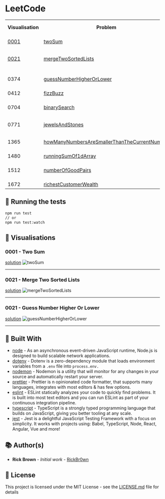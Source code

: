 # LeetCode

<div align="center">
  <table>
    <tbody>
      <tr>
        <th>Visualisation</th>
        <th>Problem</th>
        <th>Solution Type</th>
      </tr>
      <tr>
        <td>
          <a href="https://github.com/RickBr0wn/leetcode#0001---binary-search">0001</a>
        </td>
        <td>
          <a href="https://github.com/RickBr0wn/leetcode/blob/master/leetcode/0001%20-%20TwoSum/twoSum.ts">twoSum</a>
        </td>
        <td>Hash Map</td>
      </tr>
      <tr>
        <td>
          <a href="https://github.com/RickBr0wn/leetcode#0021---merge-two-sorted-lists">0021</a>
        </td>
        <td>
          <a href="https://github.com/RickBr0wn/leetcode/blob/master/leetcode/0021%20-%20MergeTwoSortedLists/mergeTwoSortedLists.ts">mergeTwoSortedLists</a>
        </td>
        <td>Recursion / Linked List</td>
      </tr>
      <tr>
        <td>0374</td>
        <td>
          <a href="https://github.com/RickBr0wn/leetcode/blob/master/leetcode/0374%20-%20GuessNumberHigherOrLower/guessNumberHigherOrLower.ts">guessNumberHigherOrLower</a>
        </td>
        <td>Recursion / Binary Search</td>
      </tr>
      <tr>
      <tr>
        <td>0412</td>
        <td>
          <a href="https://github.com/RickBr0wn/leetcode/blob/master/leetcode/0412%20-%20FizzBuzz/fizzBuzz.ts">fizzBuzz</a>
        </td>
        <td>Arrays</td>
      </tr>
      <tr>
        <td>0704</td>
        <td>
          <a href="https://github.com/RickBr0wn/leetcode/blob/master/leetcode/0704%20-%20BinarySearch/binarySearch.ts">binarySearch</a>
        </td>
        <td>Recursion / Binary Search</td>
      </tr>
      <tr>
        <td>0771</td>
        <td>
          <a href="https://github.com/RickBr0wn/leetcode/blob/master/leetcode/0771%20-%20JewelsAndStones/jewelsAndStones.ts">jewelsAndStones</a>
        </td>
        <td>Hash Map</td>
      </tr>
      <tr>
        <td>1365</td>
        <td>
          <a href="https://github.com/RickBr0wn/leetcode/tree/master/leetcode/1365%20-%20HowManyNumbersAreSmallerThanTheCurrentNumber">howManyNumbersAreSmallerThanTheCurrentNumber</a>
        </td>
        <td>Hash Map || Loops</td>
      </tr>
      <tr>
        <td>1480</td>
        <td>
          <a href='https://github.com/RickBr0wn/leetcode/blob/master/leetcode/1480%20-%20RunningSumOf1dArray/runningSumOf1dArray.ts'>runningSumOf1dArray</a>
        </td>
        <td>Arrays</td>
      </tr>
      <tr>
        <td>1512</td>
        <td>
          <a href="https://github.com/RickBr0wn/leetcode/tree/master/leetcode/1512%20-%20NumberOfGoodPairs">numberOfGoodPairs</a>
        </td>
        <td>Hash Map || Loops</td>
      </tr>
      <tr>
        <td>1672</td>
        <td>
          <a href="https://github.com/RickBr0wn/leetcode/blob/master/leetcode/1672%20-%20RichestCustomerWealth/richestCustomerWealth.ts">richestCustomerWealth</a>
        </td>
        <td>2d Arrays</td>
      </tr>
    </tbody>
  </table>
</div>

## 🧪 Running the tests

```bash
npm run test
// or
npm run test:watch
```

## 👀 Visualisations

### 0001 - Two Sum
[solution](https://github.com/RickBr0wn/leetcode/blob/master/leetcode/0001%20-%20TwoSum/twoSum.ts)
![twoSum](https://d331swm8rigdl5.cloudfront.net/twoSum.png)
<hr />

### 0021 - Merge Two Sorted Lists
[solution](https://github.com/RickBr0wn/leetcode/blob/master/leetcode/0021%20-%20MergeTwoSortedLists/mergeTwoSortedLists.ts)
![mergeTwoSortedLists](https://d331swm8rigdl5.cloudfront.net/mergeTwoSortedLists.png)
<hr />

### 0021 - Guess Number Higher Or Lower
[solution](https://github.com/RickBr0wn/leetcode/blob/master/leetcode/0021%20-%20guessNumberHigherOrLower/guessNumberHigherOrLower.ts)
![guessNumberHigherOrLower](https://d331swm8rigdl5.cloudfront.net/guessNumberHigherOrLower.png)
<hr />


## 🧐 Built With

- [node](https://nodejs.org/en/about/) - As an asynchronous event-driven JavaScript runtime, Node.js is designed to build scalable network applications.
- [dotenv](https://github.com/motdotla/dotenv#readme) - Dotenv is a zero-dependency module that loads environment variables from a `.env` file into `process.env.`
- [nodemon](https://nodemon.io) - Nodemon is a utility that will monitor for any changes in your source and automatically restart your server.
- [prettier](https://prettier.io) - Prettier is n opinionated code formatter, that supports many languages, integrates with most editors & has few options.
- [eslint](https://eslint.org) - ESLint statically analyzes your code to quickly find problems. It is built into most text editors and you can run ESLint as part of your continuous integration pipeline.
- [typescript](https://www.typescriptlang.org) - TypeScript is a strongly typed programming language that builds on JavaScript, giving you better tooling at any scale.
- [jest](https://jestjs.io) - Jest is a delightful JavaScript Testing Framework with a focus on simplicity. It works with projects using: Babel, TypeScript, Node, React, Angular, Vue and more!

## 📚 Author(s)

- **Rick Brown** - _Initial work_ - [RickBr0wn](https://github.com/RickBr0wn)

## 🪪 License

This project is licensed under the MIT License - see the [LICENSE.md](https://gist.github.com/RickBr0wn/5f95ee6118bb32034e2b94acbd88a99d) file for details
